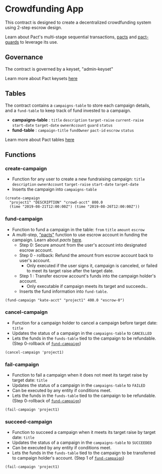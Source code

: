 # Crowdfunding App

This contract is designed to create a decentralized crowdfunding system using 2-step escrow design.

Learn about Pact's multi-stage sequential transactions, [pacts](https://pact-language.readthedocs.io/en/latest/pact-reference.html#asynchronous-transaction-automation-with-pacts) and [pact-guards](https://pact-language.readthedocs.io/en/latest/pact-reference.html#pact-guards) to leverage its use.

## Governance
The contract is governed by a keyset, "admin-keyset"

Learn more about Pact keysets [here](https://pact-language.readthedocs.io/en/latest/pact-reference.html#keysets-and-authorization)

## Tables
The contract contains a `campaigns-table` to store each campaign details, and a `fund-table` to keep track of fund invested to a campaign.
- **campaigns-table** : `title` `description` `target-raise` `current-raise` `start-date` `target-date` `ownerAccount` `guard` `status`
- **fund-table** : `campaign-title` `fundOwner` `pact-id` `escrow` `status`

Learn more about Pact tables [here](https://pact-language.readthedocs.io/en/latest/pact-reference.html#deftable)


## Functions

### create-campaign
  - Function for any user to create a new fundraising campaign: `title` `description` `ownerAccount` `target-raise` `start-date` `target-date`
  - Inserts the campaign into `campaigns-table`
```
(create-campaign
  "project1" "DESCRIPTION" "crowd-acct" 800.0
  (time "2019-08-21T12:00:00Z") (time "2019-08-26T12:00:00Z"))
```  

### fund-campaign
  - Function to fund a campaign in the table: `from` `title` `amount` `escrow`
  - A multi-step, ["pacts"](https://pact-language.readthedocs.io/en/latest/pact-reference.html#asynchronous-transaction-automation-with-pacts) function to use escrow account in funding the campaign. Learn about *pacts* [here](https://pact-language.readthedocs.io/en/latest/pact-reference.html#asynchronous-transaction-automation-with-pacts).
    - Step 0: Secure amount from the user's account into designated escrow account.
    - Step 0 - rollback: Refund the amount from escrow account back to user's account.
      - Only executed if the user signs it, campaign is canceled, or failed to meet its target raise after the target date.
    - Step 1 : Transfer escrow account's funds into the campaign holder's account.
      - Only executable if campaign meets its target and succeeds..
    - Inserts the fund information into `fund-table`.

```
(fund-campaign "kate-acct" "project1" 400.0 "escrow-0")
```  


### cancel-campaign
  - Function for a campaign holder to cancel a campaign before target date: `title`
  - Updates the status of a campaign in the `campaigns-table` to `CANCELLED`
  - Lets the funds in the `funds-table` tied to the campaign to be refundable.(Step 0-rollback of [`fund-campaign`](#fund-campaign))
```
(cancel-campaign 'project1)
```  

### fail-campaign
  - Function to fail a campaign when it does not meet its target raise by target date: `title`
  - Updates the status of a campaign in the `campaigns-table` to `FAILED`
  - Can be executed by any entity if conditions meet.
  - Lets the funds in the `funds-table` tied to the campaign to be refundable. (Step 0-rollback of [`fund-campaign`](#fund-campaign))

```
(fail-campaign 'project1)
```  

### succeed-campaign
  - Function to succeed a campaign when it meets its target raise by target date: `title`
  - Updates the status of a campaign in the `campaigns-table` to `SUCCEEDED`
  - Can be executed by any entity if conditions meet.
  - Lets the funds in the `funds-table` tied to the campaign to be transferred to campaign holder's account. (Step 1 of [`fund-campaign`](#fund-campaign))

```
(fail-campaign 'project1)
```  
